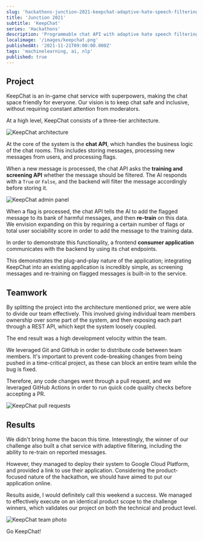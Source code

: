 ```yaml
---
slug: 'hackathons-junction-2021-keepchat-adaptive-hate-speech-filtering'
title: 'Junction 2021'
subtitle: 'KeepChat'
series: 'Hackathons'
description: 'Programmable chat API with adaptive hate speech filtering'
localimage: '/images/keepchat.png'
publishedAt: '2021-11-21T09:00:00.000Z'
tags: 'machinelearning, ai, nlp'
published: true
---
```


## Project

KeepChat is an in-game chat service with superpowers, making the chat space friendly for everyone. Our vision is to keep chat safe and inclusive, without requiring constant attention from moderators.

At a high level, KeepChat consists of a three-tier architecture.

![KeepChat architecture](https://dev-to-uploads.s3.amazonaws.com/uploads/articles/snlpvjozcshfgkzuydqy.png)

At the core of the system is the **chat API**, which handles the business logic of the chat rooms. This includes storing messages, processing new messages from users, and processing flags.

When a new message is processed, the chat API asks the **training and screening API** whether the message should be filtered. The AI responds with a `True` or `False`, and the backend will filter the message accordingly before storing it.

![KeepChat admin panel](https://dev-to-uploads.s3.amazonaws.com/uploads/articles/qgnteyb28xdlc6gqv46u.png)

When a flag is processed, the chat API tells the AI to add the flagged message to its bank of harmful messages, and then **re-train** on this data. We envision expanding on this by requiring a certain number of flags or total user sociability score in order to add the message to the training data.

In order to demonstrate this functionality, a frontend **consumer application** communicates with the backend by using its chat endpoints.

This demonstrates the plug-and-play nature of the application; integrating KeepChat into an existing application is incredibly simple, as screening messages and re-training on flagged messages is built-in to the service.

## Teamwork

By splitting the project into the architecture mentioned prior, we were able to divide our team effectively. This involved giving individual team members ownership over some part of the system, and then exposing each part through a REST API, which kept the system loosely coupled.

The end result was a high development velocity within the team.

We leveraged Git and GitHub in order to distribute code between team members. It's important to prevent code-breaking changes from being pushed in a time-critical project, as these can block an entire team while the bug is fixed.

Therefore, any code changes went through a pull request, and we leveraged GitHub Actions in order to run quick code quality checks before accepting a PR.

![KeepChat pull requests](https://dev-to-uploads.s3.amazonaws.com/uploads/articles/31zhb27qs7w73sy5ul55.png)

## Results

We didn't bring home the bacon this time. Interestingly, the winner of our challenge also built a chat service with adaptive filtering, including the ability to re-train on reported messages.

However, they managed to deploy their system to Google Cloud Platform, and provided a link to use their application. Considering the product-focused nature of the hackathon, we should have aimed to put our application online.

Results aside, I would definitely call this weekend a success. We managed to effectively execute on an identical product scope to the challenge winners, which validates our project on both the technical and product level.

![KeepChat team photo](https://dev-to-uploads.s3.amazonaws.com/uploads/articles/lhsh40jrvog60wxtg5w4.png)

Go KeepChat!
